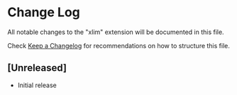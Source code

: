 # Change Log

All notable changes to the "xlim" extension will be documented in this file.

Check [Keep a Changelog](http://keepachangelog.com/) for recommendations on how to structure this file.

## [Unreleased]

- Initial release